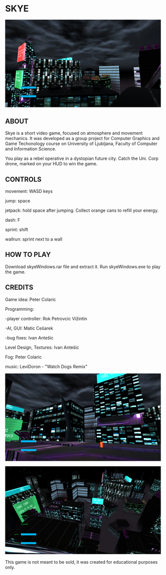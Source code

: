 # SKYE

![alternativetext](screenshots/Screenshot1.png)

## ABOUT
Skye is a short video game, focused on atmosphere and movement mechanics. It was developed as a group project for Computer Graphics and Game Techonology course on University of Ljubljana, Faculty of Computer and Information Science.

You play as a rebel operative in a dystopian future city. Catch the Uni. Corp drone, marked on your HUD to win the game. 

## CONTROLS

movement: WASD keys

jump: space

jetpack: hold space after jumping. Collect orange cans to refill your energy.

dash: F

sprint: shift

wallrun: sprint next to a wall

## HOW TO PLAY
Download skyeWindows.rar file and extract it. Run skyeWindows.exe to play the game. 

## CREDITS

Game idea: Peter Colaric

Programming:

  -player controller: Rok Petrovcic Vižintin

  -AI, GUI: Matic Cešarek

  -bug fixes: Ivan Antešic

Level Design, Textures: Ivan Antešic

Fog: Peter Colaric

music: LeviDoron - "Watch Dogs Remix" 

![alternativetext](screenshots/Screenshot2.png)

![alternativetext](screenshots/Screenshot3.png)

This game is not meant to be sold, it was created for educational purposes only.
